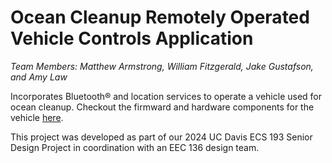 # Ocean Cleanup Remotely Operated Vehicle Controls Application
*Team Members: Matthew Armstrong, William Fitzgerald, Jake Gustafson, and Amy Law*

Incorporates Bluetooth® and location services to operate a vehicle used for ocean cleanup. Checkout the firmward and hardware components for the vehicle [here](https://github.com/matthewarmstr/ocean-cleanup-rov-controls.cydsn).

This project was developed as part of our 2024 UC Davis ECS 193 Senior Design Project in coordination with an EEC 136 design team.

